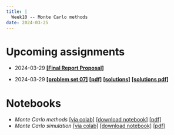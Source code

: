 ```yaml
---
title: |
  Week10 -- Monte Carlo methods
date: 2024-03-25
---
```


# Upcoming assignments

- 2024-03-29 [**[Final Report Proposal]**](/course-assignments/FinReport-Proposal.html) 

- 2024-03-29 [**[problem set 07]**](/course-assignments/PS07--2024-03-29.html)
  [**[pdf]**](/course-assignments/PS07--2024-03-29.pdf)
  [**[solutions]**](/course-assignments/PS07--2024-03-29--solutions.html)
  [**[solutions pdf]**](/course-assignments/PS07--2024-03-29--solutions.pdf)  

# Notebooks

- *Monte Carlo methods*
  [[via colab]](https://colab.research.google.com/github/gmcninch-tufts/2024-Sp-Math087/blob/main/course-content/week10-01--monte-carlo.ipynb)
  [[download notebook]](/course-content/week10-01--monte-carlo.ipynb)
  [[pdf]](/course-content/week10-01--monte-carlo.pdf)  
- *Monte Carlo simulation*
  [[via colab]](https://colab.research.google.com/github/gmcninch-tufts/2024-Sp-Math087/blob/main/course-content/week10-02--monte-carlo-simulation.ipynb)
  [[download notebook]](/course-content/week10-02--monte-carlo-simulation.ipynb)
  [[pdf]](/course-content/week10-02--monte-carlo-simulation.pdf)  
